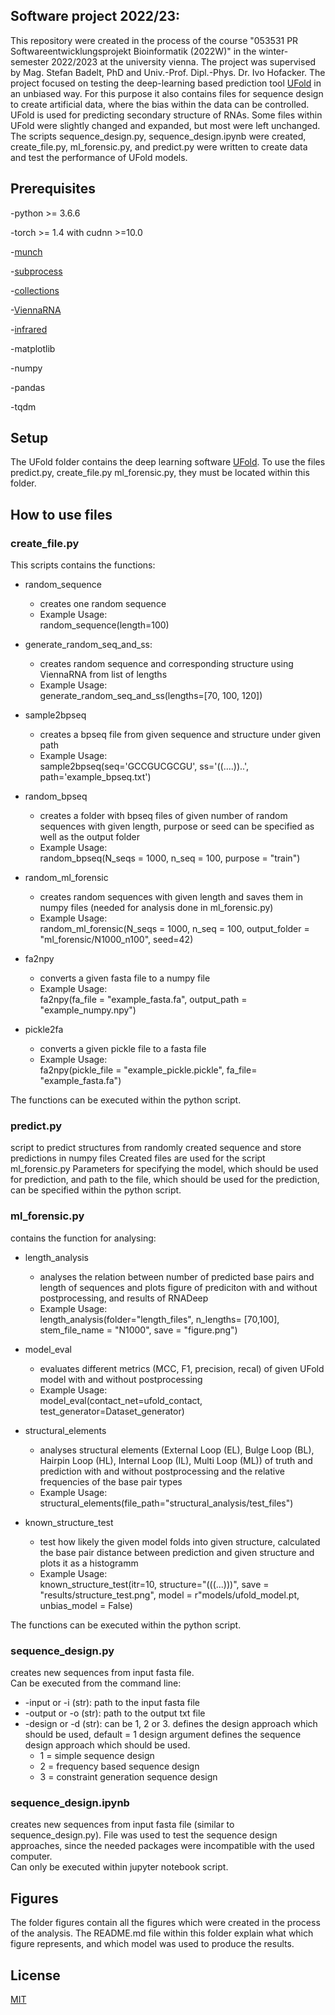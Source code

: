 ## Software project 2022/23:

This repository were created in the process of the course "053531 PR Softwareentwicklungsprojekt Bioinformatik (2022W)" in the winter-semester 2022/2023 at the university vienna. The project was supervised by Mag. Stefan Badelt, PhD and Univ.-Prof. Dipl.-Phys. Dr. Ivo Hofacker.
The project focused on testing the deep-learning based prediction tool [UFold](https://github.com/uci-cbcl/UFold) in an unbiased way. For this purpose it also contains files for  sequence design to create artificial data, where the bias within the data can be controlled. <br>
UFold is used for predicting secondary structure of RNAs. Some files within UFold were slightly changed and expanded, but most were left unchanged. The scripts sequence_design.py, sequence_design.ipynb were created, create_file.py, ml_forensic.py, and predict.py were written to create data and test the performance of UFold models.

## Prerequisites
-python >= 3.6.6

-torch >= 1.4 with cudnn >=10.0

-[munch](https://pypi.org/project/munch/2.0.2/)

-[subprocess](https://docs.python.org/3/library/subprocess.html)

-[collections](https://docs.python.org/2.7/library/collections.html#)

-[ViennaRNA](https://www.tbi.univie.ac.at/RNA/)

-[infrared](https://github.com/s-will/Infrared)

-matplotlib

-numpy

-pandas

-tqdm


## Setup

The UFold folder contains the deep learning software [UFold](https://github.com/uci-cbcl/UFold). To use the files predict.py, create_file.py ml_forensic.py, they must be located within this folder.

## How to use files

### create_file.py
This scripts contains the functions:
<list>
- random_sequence
    - creates one random sequence
    - Example Usage: <br>
      random_sequence(length=100)
    
- generate_random_seq_and_ss:  
    - creates random sequence and corresponding structure using ViennaRNA from list of lengths
    - Example Usage: <br>
      generate_random_seq_and_ss(lengths=[70, 100, 120])
    
- sample2bpseq
    - creates a bpseq file from given sequence and structure under given path
    - Example Usage: <br>
      sample2bpseq(seq='GCCGUCGCGU', ss='((....))..', path='example_bpseq.txt')
    
- random_bpseq
    - creates a folder with bpseq files of given number of random sequences with given length, purpose or seed can be specified as well as the output folder
    - Example Usage: <br>
      random_bpseq(N_seqs = 1000, n_seq = 100, purpose = "train")
    
- random_ml_forensic
    - creates random sequences with given length and saves them in numpy files (needed for analysis done in ml_forensic.py)
    - Example Usage: <br>
      random_ml_forensic(N_seqs = 1000, n_seq = 100, output_folder = "ml_forensic/N1000_n100", seed=42)
      
- fa2npy
    - converts a given fasta file to a numpy file
    - Example Usage: <br>
      fa2npy(fa_file = "example_fasta.fa", output_path = "example_numpy.npy")
      
- pickle2fa
    - converts a given pickle file to a fasta file
    - Example Usage: <br>
      fa2npy(pickle_file = "example_pickle.pickle", fa_file= "example_fasta.fa")
      
The functions can be executed within the python script.

### predict.py
script to predict structures from randomly created sequence and store predictions in numpy files
Created files are used for the script ml_forensic.py
Parameters for specifying the model, which should be used for prediction, and path to the file, which should be used for the prediction, can be specified within the python script.

### ml_forensic.py
contains the function for analysing:
- length_analysis
    - analyses the relation between number of predicted base pairs and length of sequences and plots figure of prediciton with and without postprocessing, and results of RNADeep
    - Example Usage:  <br>
        length_analysis(folder="length_files", n_lengths= \[70,100\], stem_file_name = "N1000", save = "figure.png")
        
- model_eval
    - evaluates different metrics (MCC, F1, precision, recal) of given UFold model with and without postprocessing
    - Example Usage:  <br>
        model_eval(contact_net=ufold_contact, test_generator=Dataset_generator)
        
- structural_elements
    - analyses structural elements (External Loop (EL), Bulge Loop (BL), Hairpin Loop (HL), Internal Loop (IL), Multi Loop (ML)) of truth and prediction with and without postprocessing and the relative frequencies of the base pair types
    - Example Usage:  <br>
        structural_elements(file_path="structural_analysis/test_files")
        
- known_structure_test
    - test how likely the given model folds into given structure, calculated the base pair distance between prediction and given structure and plots it as a histogramm
    - Example Usage:  <br>
        known_structure_test(itr=10, structure="(((...)))", save = "results/structure_test.png", model = r"models/ufold_model.pt, unbias_model = False)
        
The functions can be executed within the python script.

### sequence_design.py
creates new sequences from input fasta file. <br>
Can be executed from the command line: <br>
* -input or -i (str): path to the input fasta file
* -output or -o (str): path to the output txt file
* -design or -d (str): can be 1, 2 or 3. defines the design approach which should be used, default = 1
design argument defines the sequence design approach which should be used.   <br>
    * 1 = simple sequence design  <br>
    * 2 = frequency based sequence design  <br>
    * 3 = constraint generation sequence design  <br>

### sequence_design.ipynb
creates new sequences from input fasta file (similar to sequence_design.py). File was used to test the sequence design approaches, since the needed packages were incompatible with the used computer.  <br>
Can only be executed within jupyter notebook script.

## Figures
The folder figures contain all the figures which were created in the process of the analysis. The README.md file within this folder explain what which figure represents, and which model was used to produce the results. 

## License

[MIT](https://choosealicense.com/licenses/mit/)
